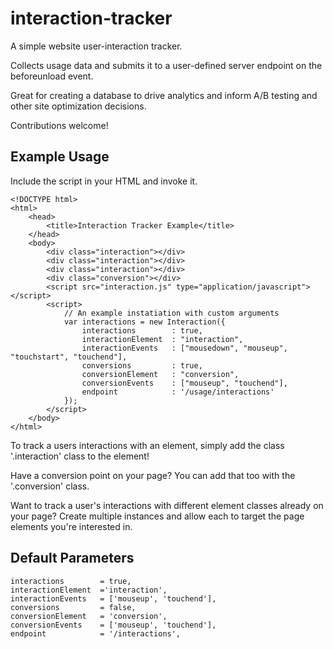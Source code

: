 # interaction-tracker
A simple website user-interaction tracker. 

Collects usage data and submits it to a user-defined server endpoint on the beforeunload event. 

Great for creating a database to drive analytics and inform A/B testing and other site optimization decisions.

Contributions welcome!

## Example Usage

Include the script in your HTML and invoke it. 

	<!DOCTYPE html>
	<html>
		<head>
			<title>Interaction Tracker Example</title>
		</head>
		<body>
			<div class="interaction"></div>
			<div class="interaction"></div>
			<div class="interaction"></div>
			<div class="conversion"></div>
			<script src="interaction.js" type="application/javascript"></script>
			<script>
				// An example instatiation with custom arguments
				var interactions = new Interaction({
					interactions 		: true,
					interactionElement 	: "interaction",
					interactionEvents 	: ["mousedown", "mouseup", "touchstart", "touchend"],
					conversions 		: true,
					conversionElement 	: "conversion",
					conversionEvents 	: ["mouseup", "touchend"],
					endpoint 			: '/usage/interactions'
				});
			</script>
		</body>
	</html>

To track a users interactions with an element, simply add the class '.interaction' class to the element!

Have a conversion point on your page? You can add that too with the '.conversion' class. 

Want to track a user's interactions with different element classes already on your page? Create multiple instances and allow each to target the page elements you're interested in. 

## Default Parameters
	interactions 		= true,
	interactionElement 	='interaction',
	interactionEvents 	= ['mouseup', 'touchend'],
	conversions 		= false,
	conversionElement 	= 'conversion',
	conversionEvents 	= ['mouseup', 'touchend'],
	endpoint 			= '/interactions',
